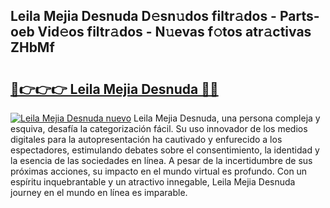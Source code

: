 ## Leila Mejia Desnuda D𝚎sn𝚞dos filtr𝚊dos - Parts-oeb Vid𝚎os filtr𝚊dos - N𝚞evas f𝚘tos atr𝚊ctivas ZHbMf

# <h2><a href="http://mb9bzx.tromn.icu/?c=Leila+Mejia+Desnuda">🔗👉👉👉 Leila Mejia Desnuda 🔗🔗</a></h2>

[![Leila Mejia Desnuda nuevo](https://i.imgur.com/pEAQMta.gif)](http://mb9bzx.tromn.icu/?c=Leila+Mejia+Desnuda)
Leila Mejia Desnuda, una persona compleja y esquiva, desafía la categorización fácil. Su uso innovador de los medios digitales para la autopresentación ha cautivado y enfurecido a los espectadores, estimulando debates sobre el consentimiento, la identidad y la esencia de las sociedades en línea. A pesar de la incertidumbre de sus próximas acciones, su impacto en el mundo virtual es profundo. Con un espíritu inquebrantable y un atractivo innegable, Leila Mejia Desnuda journey en el mundo en línea es imparable.
